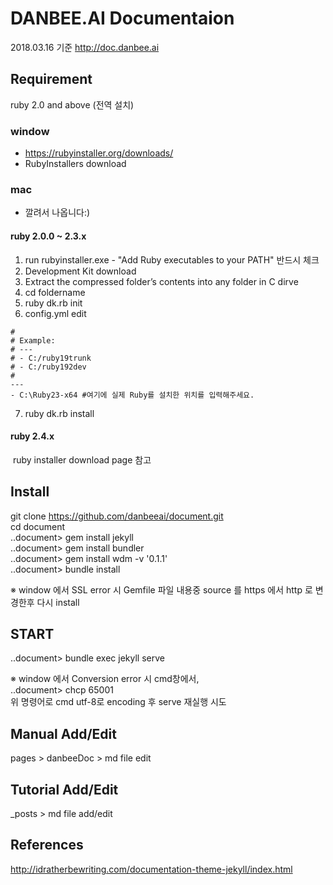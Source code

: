 # DANBEE.AI Documentaion
2018.03.16 기준
http://doc.danbee.ai

## Requirement
ruby 2.0 and above (전역 설치)

### window
 - https://rubyinstaller.org/downloads/
 - RubyInstallers download

### mac
 - 깔려서 나옵니다:)
 
 #### ruby 2.0.0 ~ 2.3.x
 1. run rubyinstaller.exe - "Add Ruby executables to your PATH" 반드시 체크 <br/>
 2. Development Kit download <br/> 
 3. Extract the compressed folder’s contents into any folder in C dirve <br/> 
 4. cd foldername <br/> 
 5. ruby dk.rb init <br/> 
 6. config.yml edit
  ```
  # 
  # Example:
  # ---
  # - C:/ruby19trunk
  # - C:/ruby192dev
  #
  --- 
  - C:\Ruby23-x64 #여기에 실제 Ruby를 설치한 위치를 입력해주세요.
  ```
 7. ruby dk.rb install <br/>
 #### ruby 2.4.x
  ruby installer download page 참고

## Install
git clone https://github.com/danbeeai/document.git <br/>
cd document <br/>
..document> gem install jekyll <br/>
..document> gem install bundler <br/>
..document> gem install wdm -v '0.1.1' <br/>
..document> bundle install <br/>

※ window 에서 SSL error 시 Gemfile 파일 내용중 source 를 https 에서 http 로 변경한후 다시 install <br/>

## START
..document> bundle exec jekyll serve

※ window 에서 Conversion error 시 cmd창에서, <br/>
  ..document> chcp 65001<br/>
위 명령어로 cmd utf-8로 encoding 후 serve 재실행 시도<br/>
  


## Manual Add/Edit
pages > danbeeDoc > md file edit

## Tutorial Add/Edit 
_posts > md file add/edit

## References
http://idratherbewriting.com/documentation-theme-jekyll/index.html



  

